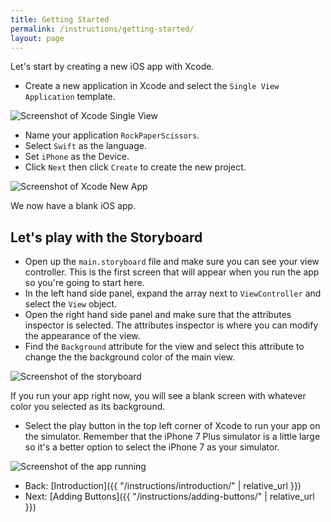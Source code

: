 ```yaml
---
title: Getting Started
permalink: /instructions/getting-started/
layout: page
---
```


Let's start by creating a new iOS app with Xcode.

* Create a new application in Xcode and select the `Single View Application` template.

![Screenshot of Xcode Single View](http://i.imgur.com/kDKFlGw.png)

* Name your application `RockPaperScissors`.
* Select `Swift` as the language.
* Set `iPhone` as the Device.
* Click `Next` then click `Create` to create the new project.

![Screenshot of Xcode New App](http://i.imgur.com/9OOyNie.png)

We now have a blank iOS app.

## Let's play with the Storyboard

* Open up the `main.storyboard` file and make sure you can see your view controller. This is the first screen that will appear when you run the app so you're going to start here.
* In the left hand side panel, expand the array next to `ViewController` and select the `View` object.
* Open the right hand side panel and make sure that the attributes inspector is selected. The attributes inspector is where you can modify the appearance of the view.
* Find the `Background` attribute for the view and select this attribute to change the the background color of the main view.

![Screenshot of the storyboard](http://i.imgur.com/gHPsmDE.png)

If you run your app right now, you will see a blank screen with whatever color you selected as its background. 

* Select the play button in the top left corner of Xcode to run your app on the simulator. Remember that the iPhone 7 Plus simulator is a little large so it's a better option to select the iPhone 7 as your simulator.

![Screenshot of the app running](http://i.imgur.com/z9LMbh9.png)

* Back: [Introduction]({{ "/instructions/introduction/" | relative_url }})
* Next: [Adding Buttons]({{ "/instructions/adding-buttons/" | relative_url }})